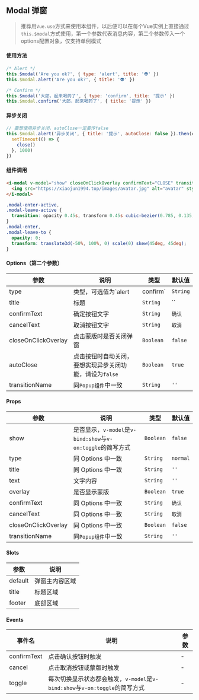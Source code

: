 ## Modal 弹窗

> 推荐用`Vue.use`方式来使用本组件，以后便可以在每个Vue实例上直接通过`this.$modal`方式使用，第一个参数代表消息内容，第二个参数传入一个options配置对象，仅支持单例模式

#### 使用方法

```javascript
/* Alert */
this.$modal('Are you ok?', { type: 'alert', title: '👽' })
this.$modal.alert('Are you ok?', { title: '👽' })

/* Confirm */
this.$modal('大郎，起来喝药了', { type: 'confirm', title: '提示' })
this.$modal.confirm('大郎，起来喝药了', { title: '提示' })
```

#### 异步关闭

```javascript
// 要想使用异步关闭，autoClose一定要传false
this.$modal.alert('异步关闭', { title: '提示', autoClose: false }).then(close => {
  setTimeout(() => {
    close()
  }, 1000)
})
```

#### 组件调用

```html
<i-modal v-model="show" closeOnClickOverlay confirmText="CLOSE" transition-name="modal" style="width:66%">
  <img src="https://xiaojun1994.top/images/avatar.jpg" alt="avatar" style="display:block;width:100%">
</i-modal>
```

```scss
.modal-enter-active,
.modal-leave-active {
  transition: opacity 0.45s, transform 0.45s cubic-bezier(0.785, 0.135, 0.15, 0.86);
}
.modal-enter,
.modal-leave-to {
  opacity: 0;
  transform: translate3d(-50%, 100%, 0) scale(0) skew(45deg, 45deg);
}
```

#### Options（第二个参数）

| 参数 | 说明 | 类型 | 默认值 |
|------|------|------|------|
| type | 类型，可选值为`alert | confirm` | `String` | `'alert'` |
| title | 标题 | `String` | `` |
| confirmText | 确定按钮文字 | `String` | `确认` |
| cancelText | 取消按钮文字 | `String` | `取消` |
| closeOnClickOverlay | 点击蒙版时是否关闭弹窗	 | `Boolean` | `false` |
| autoClose | 点击按钮时自动关闭，要想实现异步关闭功能，请设为`false`	 | `Boolean` | `true` |
| transitionName | 同`Popup组件`中一致	 | `String` | `''` |

#### Props

| 参数 | 说明 | 类型 | 默认值 |
|------|------|------|------|
| show | 是否显示，`v-model`是`v-bind:show`与`v-on:toggle`的简写方式 | `Boolean` | `false` |
| type | 同 Options 中一致 | `String` | `normal` |
| title | 同 Options 中一致 | `String` | `''` |
| text | 文字内容 | `String` | `''` |
| overlay | 是否显示蒙版 | `Boolean` | `true` |
| confirmText | 同 Options 中一致 | `String` | `确认` |
| cancelText | 同 Options 中一致 | `String` | `取消` |
| closeOnClickOverlay | 同 Options 中一致	 | `Boolean` | `false` |
| transitionName | 同`Popup组件`中一致	 | `String` | `''` |


#### Slots

| 参数 | 说明 |
|------|------|
| default | 弹窗主内容区域 |
| title | 标题区域 |
| footer | 底部区域 |

#### Events

| 事件名 | 说明 | 参数 |
|------|------|------|
| confirmText | 点击确认按钮时触发 | - |
| cancel | 点击取消按钮或蒙版时触发 | - |
| toggle | 每次切换显示状态都会触发，`v-model`是`v-bind:show`与`v-on:toggle`的简写方式 | - |

